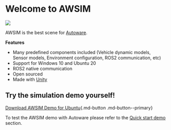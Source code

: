 # Welcome to AWSIM

![](E2ESim.png)

AWSIM is the best scene for [Autoware](https://github.com/autowarefoundation/autoware).

**Features**

- Many predefined components included (Vehicle dynamic models, Sensor models, Environment configuration, ROS2 communication, etc)
- Support for Windows 10 and Ubuntu 20
- ROS2 native communication
- Open sourced
- Made with [Unity](https://unity.com/)

## Try the simulation demo yourself!

[Download AWSIM Demo for Ubuntu](https://github.com/tier4/AWSIM/releases/download/v1.0.1/AWSIM_v1.0.1.zip){.md-button .md-button--primary}


To test the AWSIM demo with Autoware please refer to the [Quick start demo](./GettingStarted/QuickStartDemo/index.md) section.
